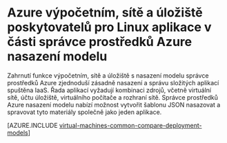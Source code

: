 <properties
   pageTitle="Zprostředkovatele výpočetním, sítě a úložiště | Microsoft Azure"
   description="Základní informace o výpočetním, sítě a úložiště zdroje poskytovatelů (plán.KAPACIT NRP a SRP) pro Linux aplikací v modelu nasazení Správce prostředků Azure"
   services="virtual-machines-linux"
   documentationCenter=""
   authors="tfitzmac"
   manager="timlt"
   editor="tysonn"
   tags="azure-resource-manager,azure-service-management"/>

<tags
   ms.service="virtual-machines-linux"
   ms.devlang="na"
   ms.topic="article"
   ms.tgt_pltfrm="vm-linux"
   ms.workload="infrastructure-services"
   ms.date="08/19/2015"
   ms.author="tomfitz"/>

# <a name="azure-compute-network-and-storage-providers-for-linux-applications-under-azure-resource-manager-deployment-model"></a>Azure výpočetním, sítě a úložiště poskytovatelů pro Linux aplikace v části správce prostředků Azure nasazení modelu

Zahrnutí funkce výpočetním, sítě a úložiště s nasazení modelu správce prostředků Azure zjednoduší zásadně nasazení a správu složitých aplikací spuštěna IaaS. Řada aplikací vyžadují kombinaci zdrojů, včetně virtuální sítě, účtu úložiště, virtuálního počítače a rozhraní sítě. Správce prostředků Azure nasazení modelu nabízí možnost vytvořit šablonu JSON nasazovat a spravovat tyto materiály společně jako jeden aplikace.

[AZURE.INCLUDE [virtual-machines-common-compare-deployment-models](../../includes/virtual-machines-common-compare-deployment-models.md)]
